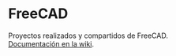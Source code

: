 # FreeCAD
Proyectos realizados y compartidos de FreeCAD.
<br>
<a href="https://github.com/luisenberlin/FreeCAD/wiki">Documentación en la wiki</a>.
